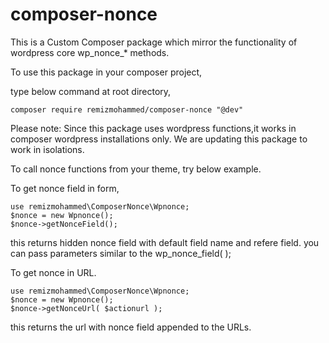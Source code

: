 # composer-nonce
This is a Custom Composer package which mirror the functionality of wordpress core wp_nonce_* methods.

To use this package in your composer project,

type below command at root directory,

```
composer require remizmohammed/composer-nonce "@dev"
```
Please note: Since this package uses wordpress functions,it works in composer wordpress installations only. We are updating this package to work in isolations.

To call nonce functions from your theme, try below example.

To get nonce field in form,
```
use remizmohammed\ComposerNonce\Wpnonce;
$nonce = new Wpnonce();
$nonce->getNonceField();
```
this returns hidden nonce field with default field name and refere field.
you can pass parameters similar to the wp_nonce_field( );

To get nonce in URL.
```
use remizmohammed\ComposerNonce\Wpnonce;
$nonce = new Wpnonce();
$nonce->getNonceUrl( $actionurl );
```
this returns the url with nonce field appended to the URLs.